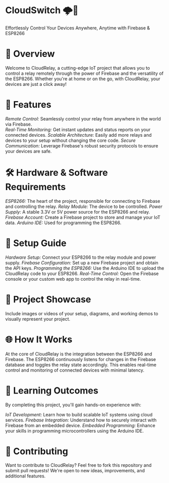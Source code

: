 # CloudSwitch 🌩️🔌
Effortlessly Control Your Devices Anywhere, Anytime with Firebase & ESP8266

# 🚀 Overview
Welcome to CloudRelay, a cutting-edge IoT project that allows you to control a relay remotely through the power of Firebase and the versatility of the ESP8266. Whether you're at home or on the go, with CloudRelay, your devices are just a click away!

# 🎯 Features
*Remote Control:* Seamlessly control your relay from anywhere in the world via Firebase.  
*Real-Time Monitoring:* Get instant updates and status reports on your connected devices.
*Scalable Architecture:* Easily add more relays and devices to your setup without changing the core code.
*Secure Communication:* Leverage Firebase's robust security protocols to ensure your devices are safe.

# 🛠️ Hardware & Software Requirements
*ESP8266:* The heart of the project, responsible for connecting to Firebase and controlling the relay.
*Relay Module:* The device to be controlled.
*Power Supply:* A stable 3.3V or 5V power source for the ESP8266 and relay.
*Firebase Account:* Create a Firebase project to store and manage your IoT data.
*Arduino IDE:* Used for programming the ESP8266.

# 🔧 Setup Guide
*Hardware Setup:* Connect your ESP8266 to the relay module and power supply.
*Firebase Configuration:* Set up a new Firebase project and obtain the API keys.
*Programming the ESP8266:* Use the Arduino IDE to upload the CloudRelay code to your ESP8266.
*Real-Time Control:* Open the Firebase console or your custom web app to control the relay in real-time.

# 📸 Project Showcase
Include images or videos of your setup, diagrams, and working demos to visually represent your project.

# 🌐 How It Works
At the core of CloudRelay is the integration between the ESP8266 and Firebase. The ESP8266 continuously listens for changes in the Firebase database and toggles the relay state accordingly. This enables real-time control and monitoring of connected devices with minimal latency.

# 🧠 Learning Outcomes
By completing this project, you'll gain hands-on experience with:

*IoT Development:* Learn how to build scalable IoT systems using cloud services.
*Firebase Integration:* Understand how to securely interact with Firebase from an embedded device.
*Embedded Programming:* Enhance your skills in programming microcontrollers using the Arduino IDE.

# 🤝 Contributing
Want to contribute to CloudRelay? Feel free to fork this repository and submit pull requests! We're open to new ideas, improvements, and additional features.

